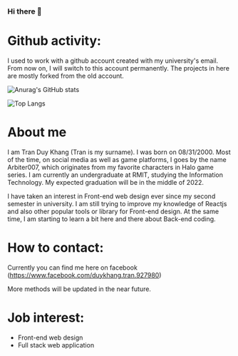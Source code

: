 ### Hi there 👋

# Github activity:
I used to work with a github account created with my university's email. From now on, I will switch to this account permanently. The projects in here are mostly forked from the old account.

![Anurag's GitHub stats](https://github-readme-stats.vercel.app/api?username=duykhang0800&show_icons=true&theme=radical&count_private=true)

![Top Langs](https://github-readme-stats.vercel.app/api/top-langs/?username=duykhang0800&layout=compact&exclude_repo=machine-learning,fastpageblog)

<!--
**duykhang0800/duykhang0800** is a ✨ _special_ ✨ repository because its `README.md` (this file) appears on your GitHub profile.

Here are some ideas to get you started:

- 🔭 I’m currently working on ...
- 🌱 I’m currently learning ...
- 👯 I’m looking to collaborate on ...
- 🤔 I’m looking for help with ...
- 💬 Ask me about ...
- 📫 How to reach me: ...
- 😄 Pronouns: ...
- ⚡ Fun fact: ...
-->

# About me
I am Tran Duy Khang (Tran is my surname). I was born on 08/31/2000. Most of the time, on social media as well as game platforms, I goes by the name Arbiter007, which originates from my favorite characters in Halo game series. I am currently an undergraduate at RMIT, studying the Information Technology. My expected graduation will be in the middle of 2022.

I have taken an interest in Front-end web design ever since my second semester in university. I am still trying to improve my knowledge of Reactjs and also other popular tools or library for Front-end design. At the same time, I am starting to learn a bit here and there about Back-end coding.

# How to contact:
Currently you can find me here on facebook (https://www.facebook.com/duykhang.tran.927980)

More methods will be updated in the near future.

# Job interest: 
- Front-end web design
- Full stack web application
